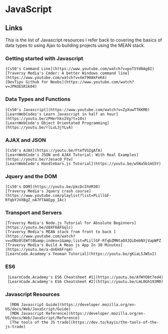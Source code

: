 # JavaScript

## Links
This is the list of Javascript resources I refer back to covering the basics of data types to using Ajax to building projects using the MEAN stack.

### Getting started with Javascript
 	[Cs50's Command Line](https://www.youtube.com/watch?v=poT5Yd0Ag8I)
 	[Traversy Media's Cmder: A better Windows command line](https://www.youtube.com/watch?v=Xm790AkFeK4)
 	[DevTips Github for Noobs](https://www.youtube.com/watch?v=JPKOESR1k04)

### Data Types and Functions
 	[Cs50's Javascript](https://www.youtube.com/watch?v=ZyXuwTTKKM0)  
 	[LearnWebCodes's Learn Javascript in half an hour](https://youtu.be/zPHerhks2Vg?t=10s)
 	[LearnWebCode's Object Orientated Programming](https://youtu.be/rlLuL3jYLvA)

### AJAX and JSON
 	[Cs50's AJAX](https://youtu.be/FtefVGIgAfA)
 	[LearnWebCode's JSON and AJAX Tutorial: With Real Examples](https://youtu.be/rJesac0_Ftw)
 	[LearnWebCode's Handlebars.js Tutorial](https://youtu.be/wSNa5b1mS5Y)

### Jquery and the DOM
 	[Cs50's DOM](https://youtu.be/pkcDcIhVM30)
 	[Traversy Media's Jquery crash course](https://www.youtube.com/playlist?list=PLillGF-RfqbYJVXBgZ_nA7FTAAEpp_IAc)

### Transport and Servers
 	[Traversy Media's Node.js Tutorial for Absolute Beginners](https://youtu.be/U8XF6AFGqlc)
 	[Traversy Media's MEAN stack from front to back ](https://www.youtube.com/watch?v=uONz0lEWft0&amp;index=1&amp;list=PLillGF-RfqbZMNtaOXJQiDebNXjVapWPZ 
 	[Traversy Media's Build A Mean js App In 30 Minutes](https://youtu.be/a-dn6k6Frq4)
 	[LearnCode.Academy's Yeoman Tutorial](https://youtu.be/gKiaLSJW5xI)

### ES6
 	 [LearnCode.Academy's ES6 Cheatsheet #1](https://youtu.be/AfWYO8t7ed4)
 	 [LearnCode.Academy's ES6 Cheatsheet #2](https://youtu.be/LmL0Gh193M0)

### Javascript Resources
 	  [MDN Javascript Guide](https://developer.mozilla.org/en-US/docs/Web/JavaScript/Guide)
 	  [MDN Javascript Reference](https://developer.mozilla.org/en-US/docs/Web/JavaScript/Reference)
 	  [The tools of the JS trade](https://dev.to/kayis/the-tools-of-the-js-trade)
